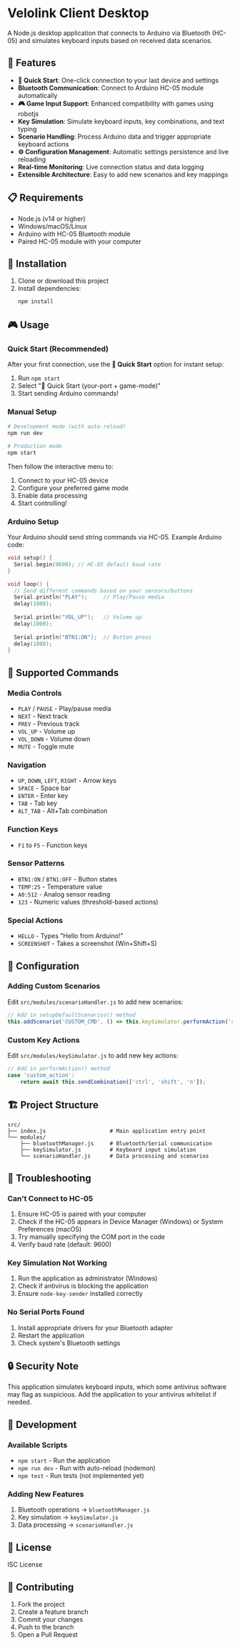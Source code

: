 # Velolink Client Desktop

A Node.js desktop application that connects to Arduino via Bluetooth (HC-05) and simulates keyboard inputs based on received data scenarios.

## 🚀 Features

- **🚀 Quick Start**: One-click connection to your last device and settings
- **Bluetooth Communication**: Connect to Arduino HC-05 module automatically
- **🎮 Game Input Support**: Enhanced compatibility with games using robotjs
- **Key Simulation**: Simulate keyboard inputs, key combinations, and text typing
- **Scenario Handling**: Process Arduino data and trigger appropriate keyboard actions
- **⚙️ Configuration Management**: Automatic settings persistence and live reloading
- **Real-time Monitoring**: Live connection status and data logging
- **Extensible Architecture**: Easy to add new scenarios and key mappings

## 📋 Requirements

- Node.js (v14 or higher)
- Windows/macOS/Linux
- Arduino with HC-05 Bluetooth module
- Paired HC-05 module with your computer

## 🔧 Installation

1. Clone or download this project
2. Install dependencies:
   ```bash
   npm install
   ```

## 🎮 Usage

### Quick Start (Recommended)
After your first connection, use the **🚀 Quick Start** option for instant setup:
1. Run `npm start`
2. Select "🚀 Quick Start (your-port + game-mode)"
3. Start sending Arduino commands!

### Manual Setup
```bash
# Development mode (with auto-reload)
npm run dev

# Production mode
npm start
```

Then follow the interactive menu to:
1. Connect to your HC-05 device
2. Configure your preferred game mode
3. Enable data processing
4. Start controlling!

### Arduino Setup
Your Arduino should send string commands via HC-05. Example Arduino code:

```cpp
void setup() {
  Serial.begin(9600); // HC-05 default baud rate
}

void loop() {
  // Send different commands based on your sensors/buttons
  Serial.println("PLAY");     // Play/Pause media
  delay(1000);
  
  Serial.println("VOL_UP");   // Volume up
  delay(1000);
  
  Serial.println("BTN1:ON");  // Button press
  delay(1000);
}
```

## 📡 Supported Commands

### Media Controls
- `PLAY` / `PAUSE` - Play/pause media
- `NEXT` - Next track
- `PREV` - Previous track
- `VOL_UP` - Volume up
- `VOL_DOWN` - Volume down
- `MUTE` - Toggle mute

### Navigation
- `UP`, `DOWN`, `LEFT`, `RIGHT` - Arrow keys
- `SPACE` - Space bar
- `ENTER` - Enter key
- `TAB` - Tab key
- `ALT_TAB` - Alt+Tab combination

### Function Keys
- `F1` to `F5` - Function keys

### Sensor Patterns
- `BTN1:ON` / `BTN1:OFF` - Button states
- `TEMP:25` - Temperature value
- `A0:512` - Analog sensor reading
- `123` - Numeric values (threshold-based actions)

### Special Actions
- `HELLO` - Types "Hello from Arduino!"
- `SCREENSHOT` - Takes a screenshot (Win+Shift+S)

## 🔧 Configuration

### Adding Custom Scenarios
Edit `src/modules/scenarioHandler.js` to add new scenarios:

```javascript
// Add in setupDefaultScenarios() method
this.addScenario('CUSTOM_CMD', () => this.keySimulator.performAction('space'));
```

### Custom Key Actions
Edit `src/modules/keySimulator.js` to add new key actions:

```javascript
// Add in performAction() method
case 'custom_action':
    return await this.sendCombination(['ctrl', 'shift', 'n']);
```

## 🏗️ Project Structure

```
src/
├── index.js                    # Main application entry point
└── modules/
    ├── bluetoothManager.js     # Bluetooth/Serial communication
    ├── keySimulator.js         # Keyboard input simulation
    └── scenarioHandler.js      # Data processing and scenarios
```

## 🐛 Troubleshooting

### Can't Connect to HC-05
1. Ensure HC-05 is paired with your computer
2. Check if the HC-05 appears in Device Manager (Windows) or System Preferences (macOS)
3. Try manually specifying the COM port in the code
4. Verify baud rate (default: 9600)

### Key Simulation Not Working
1. Run the application as administrator (Windows)
2. Check if antivirus is blocking the application
3. Ensure `node-key-sender` installed correctly

### No Serial Ports Found
1. Install appropriate drivers for your Bluetooth adapter
2. Restart the application
3. Check system's Bluetooth settings

## 🔒 Security Note

This application simulates keyboard inputs, which some antivirus software may flag as suspicious. Add the application to your antivirus whitelist if needed.

## 📝 Development

### Available Scripts
- `npm start` - Run the application
- `npm run dev` - Run with auto-reload (nodemon)
- `npm test` - Run tests (not implemented yet)

### Adding New Features
1. Bluetooth operations → `bluetoothManager.js`
2. Key simulation → `keySimulator.js`
3. Data processing → `scenarioHandler.js`

## 📄 License

ISC License

## 🤝 Contributing

1. Fork the project
2. Create a feature branch
3. Commit your changes
4. Push to the branch
5. Open a Pull Request
